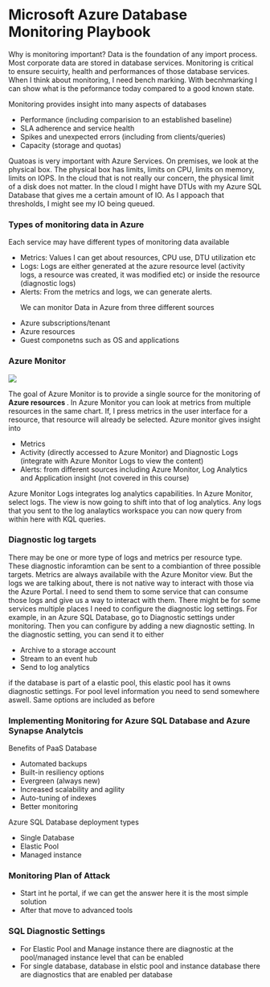 
<h1> Microsoft Azure Database Monitoring Playbook </h1>

<p> Why is monitoring important? Data is the foundation of any import process. Most corporate data are stored in database services. Monitoring is critical to ensure secuirty, health and performances of those database services. When I think about monitoring, I need bench marking. With becnhmarking I can show what is the peformance today compared to a good known state. </p>

<p> Monitoring provides insight into many aspects of databases </p>
<ul>
  <li> Performance (including comparision to an established baseline) </li>
  <li> SLA adherence and service health </li>
  <li> Spikes and unexpected errors (including from clients/queries) </li>
  <li> Capacity (storage and quotas) </li>
  
  </ul>
  
  <p> Quatoas is very important with Azure Services. On premises, we look at the physical box. The physical box has limits, limits on CPU, limits on memory, limits on IOPS. In the cloud that is not really our concern, the physical limit of a disk does not matter. In the cloud I might have DTUs with my Azure SQL Database that gives me a certain amount of IO. As I appoach that thresholds, I might see my IO being queued. </p>
  
  <h3> Types of monitoring data in Azure </h3>
  <p> Each service may have different types of monitoring data available </p>
  <ul>
  <li> Metrics: Values I can get about resources, CPU use, DTU utilization etc </li>
  <li> Logs: Logs are either generated at the azure resource level (activity logs, a resource was created, it was modified etc) or inside the resource (diagnostic logs)</li>
  <li> Alerts: From the metrics and logs, we can generate alerts. </li>
  </ul>
  
  <ul>
  <p> We can monitor Data in Azure from three different sources </p>
  <li> Azure subscriptions/tenant </li>
  <li> Azure resources </li>
  <li> Guest componetns such as OS and applications </li>
  </ul>
  
  <h3> Azure Monitor </h3>
 
 <img src="https://www.systemcenterautomation.com/wp-content/uploads/2020/01/azure_monitor_twitter.png">
  <p> The goal of Azure Monitor is to provide a single source for the monitoring of <b> Azure resources </b>. In Azure Monitor you can look at metrics from multiple resources in the same chart. If, I press metrics in the user interface for a resource, that resource will already be selected. Azure monitor gives insight into
<ul>
  <li> Metrics </li>
  <li> Activity (directly accessed to Azure Monitor) and Diagnostic Logs (integrate with Azure Monitor Logs to view the content)  </li>
  <li> Alerts: from different sources including Azure Monitor, Log Analytics and Application insight (not covered in this course)</p>
  </ul>
  
  <p> Azure Monitor Logs integrates log analytics capabilities. In Azure Monitor, select logs. The view is now going to shift into that of log analytics. Any logs that you sent to the log analaytics workspace you can now query from within here with KQL queries. </p> 
  
  <h3> Diagnostic log targets </h3>
  <p> There may be one or more type of logs and metrics per resource type. These diagnostic inforamtion can be sent to a combiantion of three possible targets. Metrics are always availabile with the Azure Monitor view. But the logs we are talking about, there is not native way to interact with those via the Azure Portal. I need to send them to some service that can consume those logs and give us a way to interact with them. There might be for some services multiple places I need to configure the diagnostic log settings. For example, in an Azure SQL Database, go to Diagnostic settings under monitoring. Then you can configure by adding a new diagnostic setting. In the diagnostic setting, you can send it to either 
    </p>
<ul>
  <li> Archive to a storage account </li>
  <li> Stream to an event hub </li>
  <li> Send to log analytics </li>
  </ul>
  <p> if the database is part of a elastic pool, this elastic pool has it owns diagnostic settings. For pool level information you need to send somewhere aswell. Same options are included as before </p>
  
<h3> Implementing Monitoring for Azure SQL Database and Azure Synapse Analytcis </h3>
<p> Benefits of PaaS Database </p>
<ul>
  <li> Automated backups </li>
  <li> Built-in resiliency options </li>
  <li> Evergreen (always new)</li>
  <li> Increased scalability and agility </li>
  <li> Auto-tuning of indexes </li>
  <li> Better monitoring </li>
</ul>

<p> Azure SQL Database deployment types </p>
<ul> 
  <li> Single Database </li>
  <li> Elastic Pool </li>
  <li> Managed instance </li>
  </ul>


<h3> Monitoring Plan of Attack </h3>
<ul>
<li> Start int he portal, if we can get the answer here it is the most simple solution </li>
<li> After that move to advanced tools </li>
</ul>

<h3> SQL Diagnostic Settings </h3>
<ul>
  <li> For Elastic Pool and Manage instance there are diagnostic at the pool/managed instance level that can be enabled </li>
  <li> For single database, database in elstic pool and instance database there are diagnostics that are enabled per database </li>
  </ul>
  
